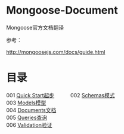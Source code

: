 # Mongoose-Document
Mongoose官方文档翻译

参考：     

http://mongoosejs.com/docs/guide.html

# 目录     

001 [Quick Start起步](https://github.com/luosijie/Mongoose-Document/blob/master/%5B001%5D%20Quick%20Start.md)          
002 [Schemas模式](https://github.com/luosijie/Mongoose-Document/blob/master/%5B002%5D%20Schemas.md)         
003 [Models模型](https://github.com/luosijie/Mongoose-Document/blob/master/%5B003%5Dmodels%E6%A8%A1%E5%9E%8B.md)   
004 [Documents文档](https://github.com/luosijie/Mongoose-Document/blob/master/%5B004%5D%20Documents%E6%96%87%E6%A1%A3.md)     
005 [Queries查询](https://github.com/luosijie/Mongoose-Document/blob/master/%5B005%5D%20Queries%E6%9F%A5%E8%AF%A2.md)           
006 [Validation验证](https://github.com/luosijie/Mongoose-Document/blob/master/%5B006%5D%20Validation%E9%AA%8C%E8%AF%81-%E6%9C%AA%E5%AE%8C.md)
